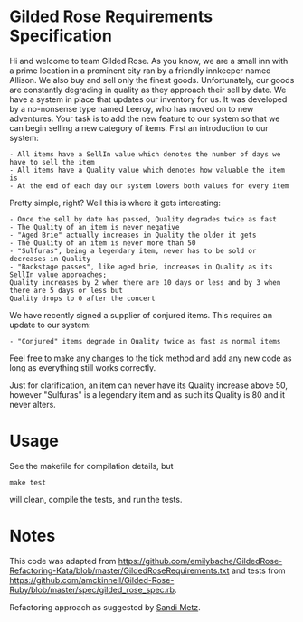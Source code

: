 Gilded Rose Requirements Specification
======================================

Hi and welcome to team Gilded Rose. As you know, we are a small inn with a prime location in a
prominent city ran by a friendly innkeeper named Allison. We also buy and sell only the finest goods.
Unfortunately, our goods are constantly degrading in quality as they approach their sell by date. We
have a system in place that updates our inventory for us. It was developed by a no-nonsense type named
Leeroy, who has moved on to new adventures. Your task is to add the new feature to our system so that
we can begin selling a new category of items. First an introduction to our system:

	- All items have a SellIn value which denotes the number of days we have to sell the item
	- All items have a Quality value which denotes how valuable the item is
	- At the end of each day our system lowers both values for every item

Pretty simple, right? Well this is where it gets interesting:

	- Once the sell by date has passed, Quality degrades twice as fast
	- The Quality of an item is never negative
	- "Aged Brie" actually increases in Quality the older it gets
	- The Quality of an item is never more than 50
	- "Sulfuras", being a legendary item, never has to be sold or decreases in Quality
	- "Backstage passes", like aged brie, increases in Quality as its SellIn value approaches;
	Quality increases by 2 when there are 10 days or less and by 3 when there are 5 days or less but
	Quality drops to 0 after the concert

We have recently signed a supplier of conjured items. This requires an update to our system:

	- "Conjured" items degrade in Quality twice as fast as normal items

Feel free to make any changes to the tick method and add any new code as long as everything
still works correctly.

Just for clarification, an item can never have its Quality increase above 50, however "Sulfuras" is a
legendary item and as such its Quality is 80 and it never alters.

Usage
=====

See the makefile for compilation details, but
```
make test
```
will clean, compile the tests, and run the tests.

Notes
=====

This code was adapted from https://github.com/emilybache/GildedRose-Refactoring-Kata/blob/master/GildedRoseRequirements.txt and tests from https://github.com/amckinnell/Gilded-Rose-Ruby/blob/master/spec/gilded_rose_spec.rb.

Refactoring approach as suggested by [Sandi Metz](https://www.youtube.com/watch?v=8bZh5LMaSmE).